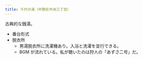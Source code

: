 ```yaml
---
title: 千代の湯（中野区中央三丁目）
---
```


古典的な銭湯。

* 番台形式
* 脱衣所
  * 男湯脱衣所に洗濯機あり。入浴と洗濯を並行できる。
  * BGM が流れている。私が聴いたのは狩人の「あずさ二号」だ。
